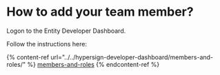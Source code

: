 # How to add your team member?

Logon to the Entity Developer Dashboard.

Follow the instructions here:&#x20;

{% content-ref url="../../hypersign-developer-dashboard/members-and-roles/" %}
[members-and-roles](../../hypersign-developer-dashboard/members-and-roles/)
{% endcontent-ref %}
